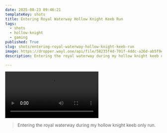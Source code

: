 ```yaml
---
date: 2025-08-23 09:46:21
templateKey: shots
title: Entering Royal Waterway Hollow Knight Keeb Run
tags:
  - shots
  - hollow-knight
  - gaming
published: True
slug: shots/entering-royal-waterway-hollow-knight-keeb-run
image: https://dropper.wayl.one/api/file/58235f4d-701f-4ddc-a26d-ab5f9e0bdbfc.mp4
description: Entering the royal waterway during my hollow knight keeb only run.

---
```


![entering royal waterway hollow knight keeb run](https://dropper.wayl.one/api/file/58235f4d-701f-4ddc-a26d-ab5f9e0bdbfc.mp4)

> Entering the royal waterway during my hollow knight keeb only run.
